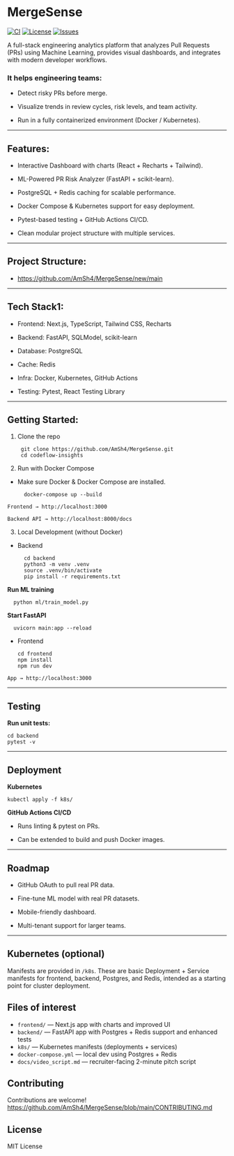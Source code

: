 # MergeSense

[![CI](https://img.shields.io/badge/ci-passing-brightgreen)](https://github.com/)
[![License](https://img.shields.io/badge/license-MIT-blue)](LICENSE)
[![Issues](https://img.shields.io/badge/issues-0-green)](https://github.com/)

A full-stack engineering analytics platform that analyzes Pull Requests (PRs) using Machine Learning, provides visual dashboards, and integrates with modern developer workflows.

### It helps engineering teams:

- Detect risky PRs before merge.

- Visualize trends in review cycles, risk levels, and team activity.

- Run in a fully containerized environment (Docker / Kubernetes).

---

## Features:

- Interactive Dashboard with charts (React + Recharts + Tailwind).
- ML-Powered PR Risk Analyzer (FastAPI + scikit-learn).

- PostgreSQL + Redis caching for scalable performance.

- Docker Compose & Kubernetes support for easy deployment.

- Pytest-based testing + GitHub Actions CI/CD.
- Clean modular project structure with multiple services.
  
---

## Project Structure:

- https://github.com/AmSh4/MergeSense/new/main

---

## Tech Stack1:

- Frontend: Next.js, TypeScript, Tailwind CSS, Recharts

- Backend: FastAPI, SQLModel, scikit-learn

- Database: PostgreSQL

- Cache: Redis

- Infra: Docker, Kubernetes, GitHub Actions

- Testing: Pytest, React Testing Library

---
## Getting Started:
1. Clone the repo
     
        git clone https://github.com/AmSh4/MergeSense.git
        cd codeflow-insights

2. Run with Docker Compose

- Make sure Docker & Docker Compose are installed.

        docker-compose up --build


`Frontend → http://localhost:3000`

`Backend API → http://localhost:8000/docs`

3. Local Development (without Docker)
- Backend
  
        cd backend
        python3 -m venv .venv
        source .venv/bin/activate
        pip install -r requirements.txt

**Run ML training**

      python ml/train_model.py

**Start FastAPI**

      uvicorn main:app --reload

- Frontend
  
      cd frontend
      npm install
      npm run dev


`App → http://localhost:3000`

---
## Testing

**Run unit tests:**

    cd backend
    pytest -v

---
## Deployment
**Kubernetes**

    kubectl apply -f k8s/

**GitHub Actions CI/CD**

- Runs linting & pytest on PRs.

- Can be extended to build and push Docker images.
---
## Roadmap

- GitHub OAuth to pull real PR data.

- Fine-tune ML model with real PR datasets.
- Mobile-friendly dashboard.

- Multi-tenant support for larger teams.

---
## Kubernetes (optional)
Manifests are provided in `/k8s`. These are basic Deployment + Service manifests for frontend, backend, Postgres, and Redis, intended as a starting point for cluster deployment.

## Files of interest
- `frontend/` — Next.js app with charts and improved UI
- `backend/` — FastAPI app with Postgres + Redis support and enhanced tests
- `k8s/` — Kubernetes manifests (deployments + services)
- `docker-compose.yml` — local dev using Postgres + Redis
- `docs/video_script.md` — recruiter-facing 2-minute pitch script

## Contributing

Contributions are welcome! 
https://github.com/AmSh4/MergeSense/blob/main/CONTRIBUTING.md

## License

MIT License
